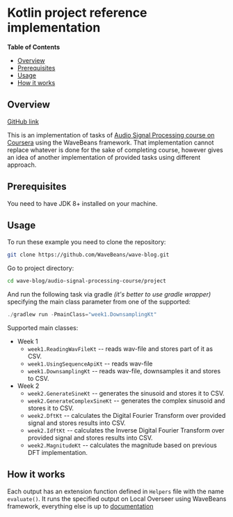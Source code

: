 Kotlin project reference implementation
=====

<!-- START doctoc generated TOC please keep comment here to allow auto update -->
<!-- DON'T EDIT THIS SECTION, INSTEAD RE-RUN doctoc TO UPDATE -->
**Table of Contents**

- [Overview](#overview)
- [Prerequisites](#prerequisites)
- [Usage](#usage)
- [How it works](#how-it-works)

<!-- END doctoc generated TOC please keep comment here to allow auto update -->

Overview
-----

[GitHub link](https://github.com/WaveBeans/wave-blog/tree/master/audio-signal-processing-course/project)

This is an implementation of tasks of [Audio Signal Processing course on Coursera](https://www.coursera.org/learn/audio-signal-processing) using the WaveBeans framework. That implementation cannot replace whatever is done for the sake of completing course, however gives an idea of another implementation of provided tasks using different approach.

Prerequisites
-----

You need to have JDK 8+ installed on your machine.

Usage
-----

To run these example you need to clone the repository:

```bash
git clone https://github.com/WaveBeans/wave-blog.git
```

Go to project directory:

```bash
cd wave-blog/audio-signal-processing-course/project
```

And run the following task via gradle *(it's better to use gradle wrapper)* specifying the main class parameter from one of the supported:

```kotlin
./gradlew run -PmainClass="week1.DownsamplingKt"
```

Supported main classes:
* Week 1
    * `week1.ReadingWavFileKt` -- reads wav-file and stores part of it as CSV.
    * `week1.UsingSequenceApiKt` -- reads wav-file 
    * `week1.DownsamplingKt` -- reads wav-file, downsamples it and stores to CSV.
* Week 2
    * `week2.GenerateSineKt` -- generates the sinusoid and stores it to CSV.
    * `week2.GenerateComplexSineKt` -- generates the complex sinusoid and stores it to CSV.
    * `week2.DftKt` -- calculates the Digital Fourier Transform over provided signal and stores results into CSV.
    * `week2.IdftKt` -- calculates the Inverse Digital Fourier Transform over provided signal and stores results into CSV.
    * `week2.MagnitudeKt` -- calculates the magnitude based on previous DFT implementation.

How it works
------

Each output has an extension function defined in `Helpers` file with the name `evaluate()`. It runs the specified output on Local Overseer using WaveBeans framework, everything else is up to [documentation](https://wavebeans.io/docs/api/)